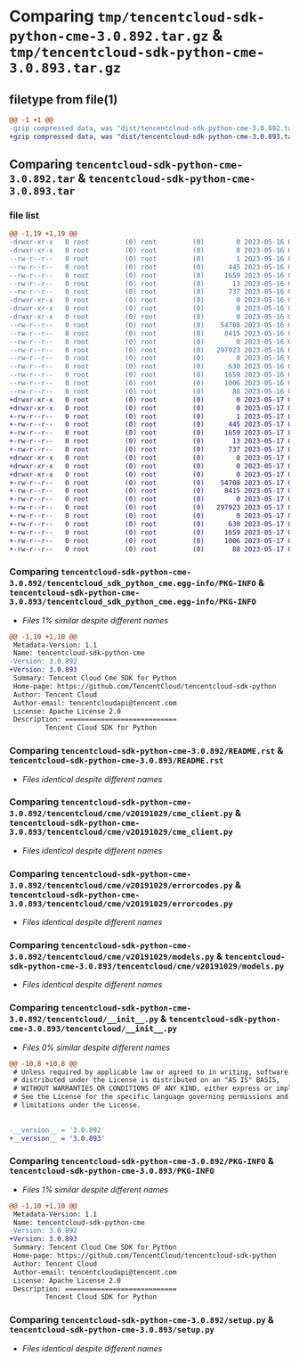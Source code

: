 # Comparing `tmp/tencentcloud-sdk-python-cme-3.0.892.tar.gz` & `tmp/tencentcloud-sdk-python-cme-3.0.893.tar.gz`

## filetype from file(1)

```diff
@@ -1 +1 @@
-gzip compressed data, was "dist/tencentcloud-sdk-python-cme-3.0.892.tar", last modified: Tue May 16 00:32:54 2023, max compression
+gzip compressed data, was "dist/tencentcloud-sdk-python-cme-3.0.893.tar", last modified: Wed May 17 03:27:22 2023, max compression
```

## Comparing `tencentcloud-sdk-python-cme-3.0.892.tar` & `tencentcloud-sdk-python-cme-3.0.893.tar`

### file list

```diff
@@ -1,19 +1,19 @@
-drwxr-xr-x   0 root         (0) root         (0)        0 2023-05-16 00:32:54.000000 tencentcloud-sdk-python-cme-3.0.892/
-drwxr-xr-x   0 root         (0) root         (0)        0 2023-05-16 00:32:54.000000 tencentcloud-sdk-python-cme-3.0.892/tencentcloud_sdk_python_cme.egg-info/
--rw-r--r--   0 root         (0) root         (0)        1 2023-05-16 00:32:54.000000 tencentcloud-sdk-python-cme-3.0.892/tencentcloud_sdk_python_cme.egg-info/dependency_links.txt
--rw-r--r--   0 root         (0) root         (0)      445 2023-05-16 00:32:54.000000 tencentcloud-sdk-python-cme-3.0.892/tencentcloud_sdk_python_cme.egg-info/SOURCES.txt
--rw-r--r--   0 root         (0) root         (0)     1659 2023-05-16 00:32:54.000000 tencentcloud-sdk-python-cme-3.0.892/tencentcloud_sdk_python_cme.egg-info/PKG-INFO
--rw-r--r--   0 root         (0) root         (0)       13 2023-05-16 00:32:54.000000 tencentcloud-sdk-python-cme-3.0.892/tencentcloud_sdk_python_cme.egg-info/top_level.txt
--rw-r--r--   0 root         (0) root         (0)      737 2023-05-16 00:32:54.000000 tencentcloud-sdk-python-cme-3.0.892/README.rst
-drwxr-xr-x   0 root         (0) root         (0)        0 2023-05-16 00:32:54.000000 tencentcloud-sdk-python-cme-3.0.892/tencentcloud/
-drwxr-xr-x   0 root         (0) root         (0)        0 2023-05-16 00:32:54.000000 tencentcloud-sdk-python-cme-3.0.892/tencentcloud/cme/
-drwxr-xr-x   0 root         (0) root         (0)        0 2023-05-16 00:32:54.000000 tencentcloud-sdk-python-cme-3.0.892/tencentcloud/cme/v20191029/
--rw-r--r--   0 root         (0) root         (0)    54708 2023-05-16 00:32:54.000000 tencentcloud-sdk-python-cme-3.0.892/tencentcloud/cme/v20191029/cme_client.py
--rw-r--r--   0 root         (0) root         (0)     8415 2023-05-16 00:32:54.000000 tencentcloud-sdk-python-cme-3.0.892/tencentcloud/cme/v20191029/errorcodes.py
--rw-r--r--   0 root         (0) root         (0)        0 2023-05-16 00:32:54.000000 tencentcloud-sdk-python-cme-3.0.892/tencentcloud/cme/v20191029/__init__.py
--rw-r--r--   0 root         (0) root         (0)   297923 2023-05-16 00:32:54.000000 tencentcloud-sdk-python-cme-3.0.892/tencentcloud/cme/v20191029/models.py
--rw-r--r--   0 root         (0) root         (0)        0 2023-05-16 00:32:54.000000 tencentcloud-sdk-python-cme-3.0.892/tencentcloud/cme/__init__.py
--rw-r--r--   0 root         (0) root         (0)      630 2023-05-16 00:32:54.000000 tencentcloud-sdk-python-cme-3.0.892/tencentcloud/__init__.py
--rw-r--r--   0 root         (0) root         (0)     1659 2023-05-16 00:32:54.000000 tencentcloud-sdk-python-cme-3.0.892/PKG-INFO
--rw-r--r--   0 root         (0) root         (0)     1006 2023-05-16 00:32:54.000000 tencentcloud-sdk-python-cme-3.0.892/setup.py
--rw-r--r--   0 root         (0) root         (0)       88 2023-05-16 00:32:54.000000 tencentcloud-sdk-python-cme-3.0.892/setup.cfg
+drwxr-xr-x   0 root         (0) root         (0)        0 2023-05-17 03:27:22.000000 tencentcloud-sdk-python-cme-3.0.893/
+drwxr-xr-x   0 root         (0) root         (0)        0 2023-05-17 03:27:22.000000 tencentcloud-sdk-python-cme-3.0.893/tencentcloud_sdk_python_cme.egg-info/
+-rw-r--r--   0 root         (0) root         (0)        1 2023-05-17 03:27:22.000000 tencentcloud-sdk-python-cme-3.0.893/tencentcloud_sdk_python_cme.egg-info/dependency_links.txt
+-rw-r--r--   0 root         (0) root         (0)      445 2023-05-17 03:27:22.000000 tencentcloud-sdk-python-cme-3.0.893/tencentcloud_sdk_python_cme.egg-info/SOURCES.txt
+-rw-r--r--   0 root         (0) root         (0)     1659 2023-05-17 03:27:22.000000 tencentcloud-sdk-python-cme-3.0.893/tencentcloud_sdk_python_cme.egg-info/PKG-INFO
+-rw-r--r--   0 root         (0) root         (0)       13 2023-05-17 03:27:22.000000 tencentcloud-sdk-python-cme-3.0.893/tencentcloud_sdk_python_cme.egg-info/top_level.txt
+-rw-r--r--   0 root         (0) root         (0)      737 2023-05-17 03:27:22.000000 tencentcloud-sdk-python-cme-3.0.893/README.rst
+drwxr-xr-x   0 root         (0) root         (0)        0 2023-05-17 03:27:22.000000 tencentcloud-sdk-python-cme-3.0.893/tencentcloud/
+drwxr-xr-x   0 root         (0) root         (0)        0 2023-05-17 03:27:22.000000 tencentcloud-sdk-python-cme-3.0.893/tencentcloud/cme/
+drwxr-xr-x   0 root         (0) root         (0)        0 2023-05-17 03:27:22.000000 tencentcloud-sdk-python-cme-3.0.893/tencentcloud/cme/v20191029/
+-rw-r--r--   0 root         (0) root         (0)    54708 2023-05-17 03:27:22.000000 tencentcloud-sdk-python-cme-3.0.893/tencentcloud/cme/v20191029/cme_client.py
+-rw-r--r--   0 root         (0) root         (0)     8415 2023-05-17 03:27:22.000000 tencentcloud-sdk-python-cme-3.0.893/tencentcloud/cme/v20191029/errorcodes.py
+-rw-r--r--   0 root         (0) root         (0)        0 2023-05-17 03:27:22.000000 tencentcloud-sdk-python-cme-3.0.893/tencentcloud/cme/v20191029/__init__.py
+-rw-r--r--   0 root         (0) root         (0)   297923 2023-05-17 03:27:22.000000 tencentcloud-sdk-python-cme-3.0.893/tencentcloud/cme/v20191029/models.py
+-rw-r--r--   0 root         (0) root         (0)        0 2023-05-17 03:27:22.000000 tencentcloud-sdk-python-cme-3.0.893/tencentcloud/cme/__init__.py
+-rw-r--r--   0 root         (0) root         (0)      630 2023-05-17 03:27:22.000000 tencentcloud-sdk-python-cme-3.0.893/tencentcloud/__init__.py
+-rw-r--r--   0 root         (0) root         (0)     1659 2023-05-17 03:27:22.000000 tencentcloud-sdk-python-cme-3.0.893/PKG-INFO
+-rw-r--r--   0 root         (0) root         (0)     1006 2023-05-17 03:27:22.000000 tencentcloud-sdk-python-cme-3.0.893/setup.py
+-rw-r--r--   0 root         (0) root         (0)       88 2023-05-17 03:27:22.000000 tencentcloud-sdk-python-cme-3.0.893/setup.cfg
```

### Comparing `tencentcloud-sdk-python-cme-3.0.892/tencentcloud_sdk_python_cme.egg-info/PKG-INFO` & `tencentcloud-sdk-python-cme-3.0.893/tencentcloud_sdk_python_cme.egg-info/PKG-INFO`

 * *Files 1% similar despite different names*

```diff
@@ -1,10 +1,10 @@
 Metadata-Version: 1.1
 Name: tencentcloud-sdk-python-cme
-Version: 3.0.892
+Version: 3.0.893
 Summary: Tencent Cloud Cme SDK for Python
 Home-page: https://github.com/TencentCloud/tencentcloud-sdk-python
 Author: Tencent Cloud
 Author-email: tencentcloudapi@tencent.com
 License: Apache License 2.0
 Description: ============================
         Tencent Cloud SDK for Python
```

### Comparing `tencentcloud-sdk-python-cme-3.0.892/README.rst` & `tencentcloud-sdk-python-cme-3.0.893/README.rst`

 * *Files identical despite different names*

### Comparing `tencentcloud-sdk-python-cme-3.0.892/tencentcloud/cme/v20191029/cme_client.py` & `tencentcloud-sdk-python-cme-3.0.893/tencentcloud/cme/v20191029/cme_client.py`

 * *Files identical despite different names*

### Comparing `tencentcloud-sdk-python-cme-3.0.892/tencentcloud/cme/v20191029/errorcodes.py` & `tencentcloud-sdk-python-cme-3.0.893/tencentcloud/cme/v20191029/errorcodes.py`

 * *Files identical despite different names*

### Comparing `tencentcloud-sdk-python-cme-3.0.892/tencentcloud/cme/v20191029/models.py` & `tencentcloud-sdk-python-cme-3.0.893/tencentcloud/cme/v20191029/models.py`

 * *Files identical despite different names*

### Comparing `tencentcloud-sdk-python-cme-3.0.892/tencentcloud/__init__.py` & `tencentcloud-sdk-python-cme-3.0.893/tencentcloud/__init__.py`

 * *Files 0% similar despite different names*

```diff
@@ -10,8 +10,8 @@
 # Unless required by applicable law or agreed to in writing, software
 # distributed under the License is distributed on an "AS IS" BASIS,
 # WITHOUT WARRANTIES OR CONDITIONS OF ANY KIND, either express or implied.
 # See the License for the specific language governing permissions and
 # limitations under the License.
 
 
-__version__ = '3.0.892'
+__version__ = '3.0.893'
```

### Comparing `tencentcloud-sdk-python-cme-3.0.892/PKG-INFO` & `tencentcloud-sdk-python-cme-3.0.893/PKG-INFO`

 * *Files 1% similar despite different names*

```diff
@@ -1,10 +1,10 @@
 Metadata-Version: 1.1
 Name: tencentcloud-sdk-python-cme
-Version: 3.0.892
+Version: 3.0.893
 Summary: Tencent Cloud Cme SDK for Python
 Home-page: https://github.com/TencentCloud/tencentcloud-sdk-python
 Author: Tencent Cloud
 Author-email: tencentcloudapi@tencent.com
 License: Apache License 2.0
 Description: ============================
         Tencent Cloud SDK for Python
```

### Comparing `tencentcloud-sdk-python-cme-3.0.892/setup.py` & `tencentcloud-sdk-python-cme-3.0.893/setup.py`

 * *Files identical despite different names*

